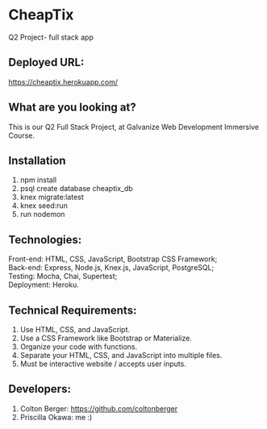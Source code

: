 # CheapTix
Q2 Project- full stack app

## Deployed URL: 
https://cheaptix.herokuapp.com/

## What are you looking at? 
This is our Q2 Full Stack Project, at Galvanize Web Development Immersive Course.

## Installation
1. npm install
2. psql create database cheaptix_db
3. knex migrate:latest
4. knex seed:run
5. run nodemon

## Technologies: 
Front-end: HTML, CSS, JavaScript, Bootstrap CSS Framework;<br>
Back-end: Express, Node.js, Knex.js, JavaScript, PostgreSQL;<br>
Testing: Mocha, Chai, Supertest;<br>
Deployment: Heroku.

## Technical Requirements:
1. Use HTML, CSS, and JavaScript.
2. Use a CSS Framework like Bootstrap or Materialize.
3. Organize your code with functions.
4. Separate your HTML, CSS, and JavaScript into multiple files.
5. Must be interactive website / accepts user inputs.

## Developers:
1. Colton Berger: https://github.com/coltonberger
2. Priscilla Okawa: me :)
